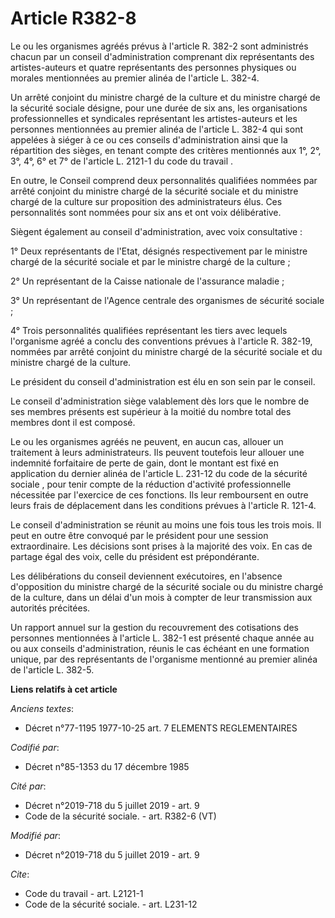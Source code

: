 # Article R382-8

Le ou les organismes agréés prévus à l'article R. 382-2 sont administrés chacun par un conseil d'administration comprenant
dix représentants des artistes-auteurs et quatre représentants des personnes physiques ou morales mentionnées au premier
alinéa de l'article L. 382-4.

Un arrêté conjoint du ministre chargé de la culture et du ministre chargé de la sécurité sociale désigne, pour une durée de
six ans, les organisations professionnelles et syndicales représentant les artistes-auteurs et les personnes mentionnées au
premier alinéa de l'article L. 382-4 qui sont appelées à siéger à ce ou ces conseils d'administration ainsi que la
répartition des sièges, en tenant compte des critères mentionnés aux  1°, 2°, 3°, 4°, 6° et 7° de l'article L. 2121-1 du code
du travail .

En outre, le Conseil comprend deux personnalités qualifiées nommées par arrêté conjoint du ministre chargé de la sécurité
sociale et du ministre chargé de la culture sur proposition des administrateurs élus. Ces personnalités sont nommées pour six
ans et ont voix délibérative.

Siègent également au conseil d'administration, avec voix consultative :

1° Deux représentants de l'Etat, désignés respectivement par le ministre chargé de la sécurité sociale et par le ministre
chargé de la culture ;

2° Un représentant de la Caisse nationale de l'assurance maladie ;

3° Un représentant de l'Agence centrale des organismes de sécurité sociale ;

4° Trois personnalités qualifiées représentant les tiers avec lequels l'organisme agréé a conclu des conventions prévues à
l'article R. 382-19, nommées par arrêté conjoint du ministre chargé de la sécurité sociale et du ministre chargé de la
culture.

Le président du conseil d'administration est élu en son sein par le conseil.

Le conseil d'administration siège valablement dès lors que le nombre de ses membres présents est supérieur à la moitié du
nombre total des membres dont il est composé.

Le ou les organismes agréés ne peuvent, en aucun cas, allouer un traitement à leurs administrateurs. Ils peuvent toutefois
leur allouer une indemnité forfaitaire de perte de gain, dont le montant est fixé en application du  dernier alinéa de
l'article L. 231-12 du code de la sécurité sociale , pour tenir compte de la réduction d'activité professionnelle nécessitée
par l'exercice de ces fonctions. Ils leur remboursent en outre leurs frais de déplacement dans les conditions prévues à
l'article R. 121-4.

Le conseil d'administration se réunit au moins une fois tous les trois mois. Il peut en outre être convoqué par le président
pour une session extraordinaire. Les décisions sont prises à la majorité des voix. En cas de partage égal des voix, celle du
président est prépondérante.

Les délibérations du conseil deviennent exécutoires, en l'absence d'opposition du ministre chargé de la sécurité sociale ou
du ministre chargé de la culture, dans un délai d'un mois à compter de leur transmission aux autorités précitées.

Un rapport annuel sur la gestion du recouvrement des cotisations des personnes mentionnées à l'article L. 382-1 est présenté
chaque année au ou aux conseils d'administration, réunis le cas échéant en une formation unique, par des représentants de
l'organisme mentionné au premier alinéa de l'article L. 382-5.

**Liens relatifs à cet article**

_Anciens textes_:

  - Décret n°77-1195 1977-10-25 art. 7 ELEMENTS REGLEMENTAIRES

_Codifié par_:

  - Décret n°85-1353 du 17 décembre 1985

_Cité par_:

  - Décret n°2019-718 du 5 juillet 2019 - art. 9
  - Code de la sécurité sociale. - art. R382-6 (VT)

_Modifié par_:

  - Décret n°2019-718 du 5 juillet 2019 - art. 9

_Cite_:

  - Code du travail - art. L2121-1
  - Code de la sécurité sociale. - art. L231-12
